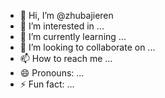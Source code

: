- 👋 Hi, I’m @zhubajieren
- 👀 I’m interested in ...
- 🌱 I’m currently learning ...
- 💞️ I’m looking to collaborate on ...
- 📫 How to reach me ...
- 😄 Pronouns: ...
- ⚡ Fun fact: ...

<!---
zhubajieren/zhubajieren is a ✨ special ✨ repository because its `README.md` (this file) appears on your GitHub profile.
You can click the Preview link to take a look at your changes.
--->
